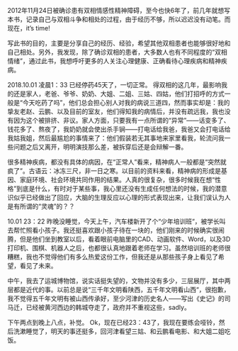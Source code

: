 2012年11月24日被确诊患有双相情感性精神障碍，至今也快6年了，前几年就想写本书，记录自己与双相斗争和相处的过程，由于经历不够，所以迟迟没有动笔。而现在，it’s time!

写此书的目的，主要是分享自己的经历、经验，希望其他双相患者也能够很好地和自己相处。另外，我发现，除了确诊双相的患者，大多数人也有不同程度的“双相情绪”，通过此书，我想呼吁更多的人关注心理健康、正确看待心理疾病和精神疾病。





2018.10.01 凌晨1：33
已经停药45天了，一切正常。
得双相的这几年，最影响我的还是家人，老爸、爷爷、奶奶、大姐、二姐、三姑、四姑，他们打招呼的方式一般是“今天吃药了吗”，他们总会担心别人对我的病说三道四，然而事实却是：我的挚友老赵、云鹏、以及目前的室友，他们得知我的病情后，并没有疏远我，我也没有因为这个被排挤、非议。家人方面，只要我有一点所谓的“异常”——话变多了、钱花多了、熬夜了，我奶奶就会使出杀手锏——打电话给我爸，我爸又会打电话给我姑我姐，然后最尴尬的事情来了：他们假装若无其事地来家里看我，轮流问我一些问题之后又离开，明明演技那么差，被拆穿后还是会辩解一番。



很多精神疾病，都没有具体的病因，在“正常人”看来，精神病人一般都是“突然就疯了”。古语云：冰冻三尺，非一日之寒。以目前的资料来看，精神病的形成是基因、家庭环境、社会环境共同作用的结果。人真的很复杂，很多时候我在想“性格”到底是什么，有时对于某些事，我心里还没有生成任何想法的时候，我的潜意识似乎已经做出了回应，大脑的生理反应以心理的形式表现出来，让我们误认为人是有所谓的“灵魂”的？？



10.01  23：22
昨晚没睡觉，今天上午，汽车楼新开了个“少年培训班“，被学长叫去帮忙照看小孩子。我还挺喜欢跟小孩子待在一块的，他们刚来的时候确实很闹腾，但是他们坐到教室以后，看着眼前电脑里的CAD、动画软件、Word，以及3D打印机、围棋、机器人之后，也都很认真地跟着老师在学习。虽然培训班的老师很糟糕，我也不觉得他们有多么热爱这份工作，但我还是从那些孩子身上看见了希望，看见了未来。

中午，我去了运城博物馆，说实话挺失望的，文物并没有多少，三层展厅，其中两层都是近代的事。以前总是说“三千年文明看陕西，五千年文明看山西“，很抱歉，我不觉得五千年文明有被山西传承好，至少河津的历史名人——写出《史记》的司马迁，已经被黄河西边的韩城夺走了，政府并不重视这些，sadly。

下午两点到晚上八点，补觉。
Ok，现在已经23：43了，我现在要练会哑铃，然后洗漱睡觉了，明天的事还挺多，回河津看望三姑、和云鹏看电影、和大姐二姐吃饭。

